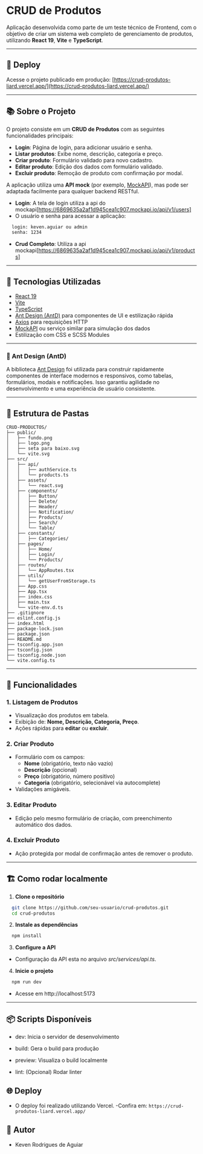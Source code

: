 # CRUD de Produtos

Aplicação desenvolvida como parte de um teste técnico de Frontend, com o objetivo de criar um sistema web completo de gerenciamento de produtos, utilizando **React 19**, **Vite** e **TypeScript**.

---

## 🚀 Deploy

Acesse o projeto publicado em produção:
[https://crud-produtos-liard.vercel.app/](https://crud-produtos-liard.vercel.app/)

---

## 📚 Sobre o Projeto

O projeto consiste em um **CRUD de Produtos** com as seguintes funcionalidades principais:

- **Login**: Página de login, para adicionar usuário e senha.
- **Listar produtos**: Exibe nome, descrição, categoria e preço.
- **Criar produto**: Formulário validado para novo cadastro.
- **Editar produto**: Edição dos dados com formulário validado.
- **Excluir produto**: Remoção de produto com confirmação por modal.

A aplicação utiliza uma **API mock** (por exemplo, [MockAPI](https://mockapi.io/)), mas pode ser adaptada facilmente para qualquer backend RESTful.

- **Login**: A tela de login utiliza a api do mockapi[https://6869635a2af1d945cea1c907.mockapi.io/api/v1/users]
- O usuário e senha para acessar a aplicação:

```bash
  login: keven.aguiar ou admin
  senha: 1234
```

- **Crud Completo**: Utiliza a api mockapi[https://6869635a2af1d945cea1c907.mockapi.io/api/v1/products]

---

## 🧰 Tecnologias Utilizadas

- [React 19](https://react.dev/)
- [Vite](https://vitejs.dev/)
- [TypeScript](https://www.typescriptlang.org/)
- [Ant Design (AntD)](https://ant.design/) para componentes de UI e estilização rápida
- [Axios](https://axios-http.com/) para requisições HTTP
- [MockAPI](https://mockapi.io/) ou serviço similar para simulação dos dados
- Estilização com CSS e SCSS Modules

---

### 💎 Ant Design (AntD)
A biblioteca [Ant Design](https://ant.design/) foi utilizada para construir rapidamente componentes de interface modernos e responsivos, como tabelas, formulários, modais e notificações. Isso garantiu agilidade no desenvolvimento e uma experiência de usuário consistente.

---

## 📁 Estrutura de Pastas

```
CRUD-PRODUCTOS/
├── public/
│   ├── fundo.png
│   ├── logo.png
│   ├── seta para baixo.svg
│   └── vite.svg
├── src/
│   ├── api/
│   │   ├── authService.ts
│   │   └── products.ts
│   ├── assets/
│   │   └── react.svg
│   ├── components/
│   │   ├── Button/
│   │   ├── Delete/
│   │   ├── Header/
│   │   ├── Notification/
│   │   ├── Products/
│   │   ├── Search/
│   │   └── Table/
│   ├── constants/
│   │   ├── Categories/
│   ├── pages/
│   │   ├── Home/
│   │   ├── Login/
│   │   └── Products/
│   ├── routes/
│   │   └── AppRoutes.tsx
│   ├── utils/
│   │   └── getUserFromStorage.ts
│   ├── App.css
│   ├── App.tsx
│   ├── index.css
│   ├── main.tsx
│   └── vite-env.d.ts
├── .gitignore
├── eslint.config.js
├── index.html
├── package-lock.json
├── package.json
├── README.md
├── tsconfig.app.json
├── tsconfig.json
├── tsconfig.node.json
└── vite.config.ts
```

---

## 📝 Funcionalidades

### 1. Listagem de Produtos
- Visualização dos produtos em tabela.
- Exibição de: **Nome, Descrição, Categoria, Preço**.
- Ações rápidas para **editar** ou **excluir**.

### 2. Criar Produto
- Formulário com os campos:
  - **Nome** (obrigatório, texto não vazio)
  - **Descrição** (opcional)
  - **Preço** (obrigatório, número positivo)
  - **Categoria** (obrigatório, selecionável via autocomplete)
- Validações amigáveis.

### 3. Editar Produto
- Edição pelo mesmo formulário de criação, com preenchimento automático dos dados.

### 4. Excluir Produto
- Ação protegida por modal de confirmação antes de remover o produto.

---

## 🏗️ Como rodar localmente

1. **Clone o repositório**

```bash
  git clone https://github.com/seu-usuario/crud-produtos.git
  cd crud-produtos
```

2. **Instale as dependências**

```bash
  npm install
```

3. **Configure a API**

- Configuração da API esta no arquivo *src/services/api.ts*.

4. **Inicie o projeto**

```bash
  npm run dev
```
- Acesse em http://localhost:5173

---

## 📦 Scripts Disponíveis

- dev: Inicia o servidor de desenvolvimento

- build: Gera o build para produção

- preview: Visualiza o build localmente

- lint: (Opcional) Rodar linter

## 🌐 Deploy

- O deploy foi realizado utilizando Vercel.
-Confira em:
``` https://crud-produtos-liard.vercel.app/ ```

## 👤 Autor

- Keven Rodrigues de Aguiar